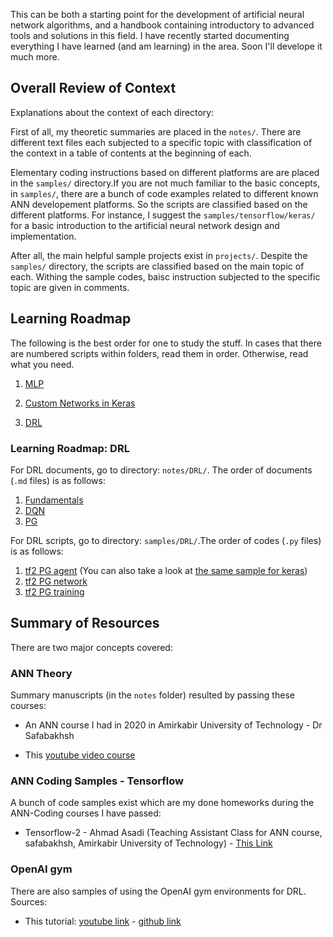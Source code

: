 
This can be both a starting point for the development of artificial neural network algorithms, and a handbook containing introductory to advanced tools and solutions in this field. I have recently started documenting everything I have learned (and am learning) in the area. Soon I'll develope it much more. 

## Overall Review of Context

Explanations about the context of each directory:

First of all, my theoretic summaries are placed in the `notes/`. There are different text files each subjected to a specific topic with classification of the context in a table of contents at the beginning of each.

Elementary coding instructions based on different platforms are are placed in the `samples/` directory.If you are not much familiar to the basic concepts, in `samples/`, there are a bunch of code examples related to different known ANN developement platforms. So the scripts are classified based on the different platforms. For instance, I suggest the `samples/tensorflow/keras/` for a basic introduction to the artificial neural network design and implementation.

After all, the main helpful sample projects exist in `projects/`. Despite the `samples/` directory, the scripts are classified based on the main topic of each. Withing the sample codes, baisc instruction subjected to the specific topic are given in comments. 


## Learning Roadmap

The following is the best order for one to study the stuff. In cases that there are numbered scripts within folders, read them in order. Otherwise, read what you need.

1. [MLP](https://github.com/hamidrezafahimi/ann_basix/blob/master/samples/MLP)

2. [Custom Networks in Keras](https://github.com/hamidrezafahimi/ann_basix/blob/master/platforms/tensorflow/keras)

3. [DRL](https://github.com/hamidrezafahimi/ann_basix/blob/master/samples/DRL)


### Learning Roadmap: DRL

For DRL documents, go to directory: `notes/DRL/`. The order of documents (`.md` files) is as follows:

1. [Fundamentals](https://github.com/hamidrezafahimi/ann_basix/blob/master/notes/DRL/Fundamentals.md)
2. [DQN](https://github.com/hamidrezafahimi/ann_basix/blob/master/notes/DRL/DQN.md)
3. [PG](https://github.com/hamidrezafahimi/ann_basix/blob/master/notes/DRL/Policy-Gradients.md)

For DRL scripts, go to directory: `samples/DRL/`.The order of codes (`.py` files) is as follows:

1. [tf2 PG agent](https://github.com/hamidrezafahimi/ann_basix/blob/master/samples/DRL/reinforce/tf2_policy_gradient_agent.py) (You can also take a look at [the same sample for keras](https://github.com/hamidrezafahimi/ann_basix/blob/master/samples/DRL/reinforce/keras_policy_gradient_agent.py))
2. [tf2 PG network](https://github.com/hamidrezafahimi/ann_basix/blob/master/samples/DRL/reinforce/tf2_policy_gradient_network.py)
3. [tf2 PG training](https://github.com/hamidrezafahimi/ann_basix/blob/master/samples/DRL/reinforce/tf2_policy_gradient_training.py)




## Summary of Resources

There are two major concepts covered:

### ANN Theory

Summary manuscripts (in the `notes` folder) resulted by passing these courses:

- An ANN course I had in 2020 in Amirkabir University of Technology - Dr Safabakhsh

- This [youtube video course](https://www.youtube.com/playlist?list=PLQY2H8rRoyvxWE6bWx8XiMvyZFgg_25Q_)


### ANN Coding Samples - Tensorflow

A bunch of code samples exist which are my done homeworks during the ANN-Coding courses I have passed:

- Tensorflow-2 - Ahmad Asadi (Teaching Assistant Class for ANN course, safabakhsh, Amirkabir University of Technology) - [This Link]()

### OpenAI gym

There are also samples of using the OpenAI gym environments for DRL. Sources:

- This tutorial: [youtube link](https://www.youtube.com/watch?v=Mut_u40Sqz4) - [github link](https://github.com/nicknochnack/ReinforcementLearningCourse)